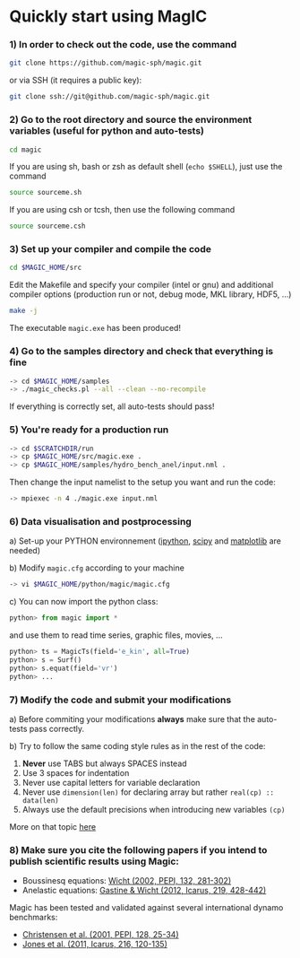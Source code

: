 # Quickly start using MagIC

### 1) In order to check out the code, use the command

```sh
git clone https://github.com/magic-sph/magic.git
```
or via SSH (it requires a public key):

```sh
git clone ssh://git@github.com/magic-sph/magic.git
```

### 2) Go to the root directory and source the environment variables (useful for python and auto-tests)

```sh
cd magic
```

If you are using sh, bash or zsh as default shell (`echo $SHELL`), just use the command

```sh
source sourceme.sh
```

If you are using csh or tcsh, then use the following command

```sh
source sourceme.csh
```

### 3) Set up your compiler and compile the code

```sh
cd $MAGIC_HOME/src
```

Edit the Makefile and specify your compiler (intel or gnu) and additional 
compiler options (production run or not, debug mode, MKL library, HDF5, ...)

```sh
make -j
```
The executable `magic.exe` has been produced!

### 4) Go to the samples directory and check that everything is fine

```sh
-> cd $MAGIC_HOME/samples
-> ./magic_checks.pl --all --clean --no-recompile
```

If everything is correctly set, all auto-tests should pass!

### 5) You're ready for a production run

```sh
-> cd $SCRATCHDIR/run
-> cp $MAGIC_HOME/src/magic.exe .
-> cp $MAGIC_HOME/samples/hydro_bench_anel/input.nml .
```
    
Then change the input namelist to the setup you want and run the code:

```sh
-> mpiexec -n 4 ./magic.exe input.nml
```

### 6) Data visualisation and postprocessing

a) Set-up your PYTHON environnement ([ipython](http://ipython.org/), [scipy](http://www.scipy.org/) and [matplotlib](http://matplotlib.org/) are needed)

b) Modify `magic.cfg` according to your machine

```sh
-> vi $MAGIC_HOME/python/magic/magic.cfg
```

c) You can now import the python class:

```python
python> from magic import *
```

and use them to read time series, graphic files, movies, ...

```python
python> ts = MagicTs(field='e_kin', all=True)
python> s = Surf()
python> s.equat(field='vr')
python> ...
```

### 7) Modify the code and submit your modifications

a) Before commiting your modifications **always** make sure that the auto-tests
pass correctly.

b) Try to follow the same coding style rules as in the rest of the code:

1. **Never** use TABS but always SPACES instead
2. Use 3 spaces for indentation
3. Never use capital letters for variable declaration
4. Never use `dimension(len)` for declaring array but rather `real(cp) :: data(len)`
5. Always use the default precisions when introducing new variables `(cp)`


More on that topic [here](http://www.fortran90.org/src/best-practices.html)

### 8) Make sure you cite the following papers if you intend to publish scientific results using Magic:

* Boussinesq equations: [Wicht (2002, PEPI, 132, 281-302)](http://dx.doi.org/10.1016/S0031-9201(02)00078-X)
* Anelastic equations: [Gastine & Wicht (2012, Icarus, 219, 428-442)](http://dx.doi.org/10.1016/j.icarus.2012.03.018)

Magic has been tested and validated against several international dynamo benchmarks:
* [Christensen et al. (2001, PEPI, 128, 25-34)](http://dx.doi.org/10.1016/S0031-9201(01)00275-8)
* [Jones et al. (2011, Icarus, 216, 120-135)](http://dx.doi.org/10.1016/j.icarus.2011.08.014)
